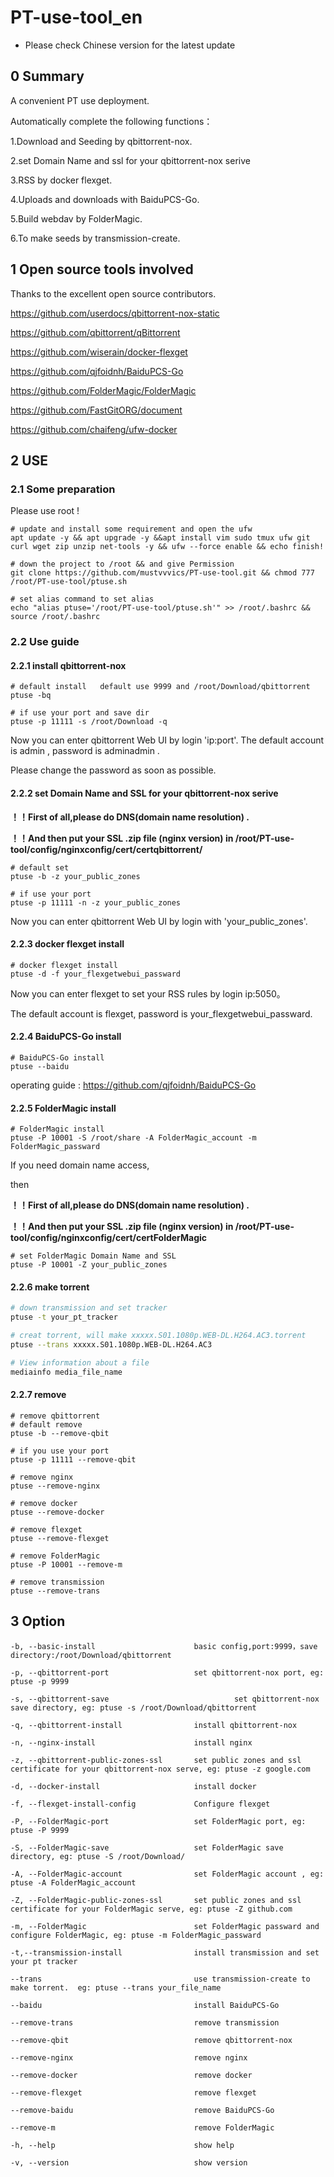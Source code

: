 # PT-use-tool_en

- Please check Chinese version for the latest update

## 0 Summary

A convenient PT use deployment.

Automatically complete the following functions：

1.Download and Seeding by qbittorrent-nox.

2.set Domain Name and ssl for your qbittorrent-nox serive

3.RSS by docker flexget.

4.Uploads and downloads with BaiduPCS-Go.

5.Build webdav by FolderMagic.

6.To make seeds by transmission-create.

## 1 Open source tools involved

Thanks to the excellent open source contributors.

https://github.com/userdocs/qbittorrent-nox-static

https://github.com/qbittorrent/qBittorrent

https://github.com/wiserain/docker-flexget

https://github.com/qjfoidnh/BaiduPCS-Go

https://github.com/FolderMagic/FolderMagic

https://github.com/FastGitORG/document

https://github.com/chaifeng/ufw-docker

## 2 USE

### 2.1 Some preparation

Please use root !

```shell
# update and install some requirement and open the ufw
apt update -y && apt upgrade -y &&apt install vim sudo tmux ufw git curl wget zip unzip net-tools -y && ufw --force enable && echo finish!

# down the project to /root && and give Permission
git clone https://github.com/mustvvvics/PT-use-tool.git && chmod 777 /root/PT-use-tool/ptuse.sh

# set alias command to set alias
echo "alias ptuse='/root/PT-use-tool/ptuse.sh'" >> /root/.bashrc && source /root/.bashrc
```

### 2.2 Use guide

#### 2.2.1 install qbittorrent-nox  

```shell
# default install   default use 9999 and /root/Download/qbittorrent
ptuse -bq

# if use your port and save dir 
ptuse -p 11111 -s /root/Download -q
```

Now you can enter qbittorrent Web UI by login 'ip:port'. The default account is admin , password is adminadmin . 

Please change the password as soon as possible.

#### 2.2.2 set Domain Name and SSL for your qbittorrent-nox serive



**！！First of all,please do DNS(domain name resolution) .**

**！！And then put your SSL .zip file (nginx version) in   /root/PT-use-tool/config/nginxconfig/cert/certqbittorrent/**



```shell
# default set 
ptuse -b -z your_public_zones

# if use your port
ptuse -p 11111 -n -z your_public_zones
```

Now you can enter qbittorrent Web UI by login with 'your_public_zones'.

#### 2.2.3 docker flexget install

```shell
# docker flexget install
ptuse -d -f your_flexgetwebui_passward
```

Now you can enter flexget to set your RSS rules by login ip:5050。

The default account is flexget, password is your_flexgetwebui_passward.

#### 2.2.4 BaiduPCS-Go install

```shell
# BaiduPCS-Go install
ptuse --baidu
```

operating guide : https://github.com/qjfoidnh/BaiduPCS-Go

#### 2.2.5 FolderMagic install

```shell
# FolderMagic install
ptuse -P 10001 -S /root/share -A FolderMagic_account -m FolderMagic_passward
```

If you need domain name access,

then

**！！First of all,please do DNS(domain name resolution) .**

**！！And then put your SSL .zip file (nginx version) in   /root/PT-use-tool/config/nginxconfig/cert/certFolderMagic**

```shell
# set FolderMagic Domain Name and SSL
ptuse -P 10001 -Z your_public_zones
```

#### 2.2.6 make torrent

```bash
# down transmission and set tracker
ptuse -t your_pt_tracker

# creat torrent, will make xxxxx.S01.1080p.WEB-DL.H264.AC3.torrent 
ptuse --trans xxxxx.S01.1080p.WEB-DL.H264.AC3

# View information about a file
mediainfo media_file_name
```



#### 2.2.7 remove

```shell
# remove qbittorrent
# default remove
ptuse -b --remove-qbit

# if you use your port
ptuse -p 11111 --remove-qbit

# remove nginx
ptuse --remove-nginx

# remove docker 
ptuse --remove-docker

# remove flexget
ptuse --remove-flexget

# remove FolderMagic 
ptuse -P 10001 --remove-m

# remove transmission
ptuse --remove-trans
```

## 3 Option



```shell
-b, --basic-install                      basic config,port:9999，save directory:/root/Download/qbittorrent

-p, --qbittorrent-port                   set qbittorrent-nox port, eg: ptuse -p 9999

-s, --qbittorrent-save      			          set qbittorrent-nox save directory, eg: ptuse -s /root/Download/qbittorrent

-q, --qbittorrent-install                install qbittorrent-nox

-n, --nginx-install                      install nginx

-z, --qbittorrent-public-zones-ssl       set public zones and ssl certificate for your qbittorrent-nox serve, eg: ptuse -z google.com

-d, --docker-install                     install docker

-f, --flexget-install-config             Configure flexget

-P, --FolderMagic-port                   set FolderMagic port, eg: ptuse -P 9999

-S, --FolderMagic-save                   set FolderMagic save directory, eg: ptuse -S /root/Download/

-A, --FolderMagic-account                set FolderMagic account , eg: ptuse -A FolderMagic_account

-Z, --FolderMagic-public-zones-ssl       set public zones and ssl certificate for your FolderMagic serve, eg: ptuse -Z github.com

-m, --FolderMagic                        set FolderMagic passward and configure FolderMagic, eg: ptuse -m FolderMagic_passward

-t,--transmission-install                install transmission and set your pt tracker

--trans                                  use transmission-create to make torrent.  eg: ptuse --trans your_file_name

--baidu                                  install BaiduPCS-Go

--remove-trans                           remove transmission

--remove-qbit                            remove qbittorrent-nox

--remove-nginx                           remove nginx
 
--remove-docker                          remove docker

--remove-flexget                         remove flexget 

--remove-baidu                           remove BaiduPCS-Go

--remove-m                               remove FolderMagic

-h, --help                               show help

-v, --version                            show version
```

